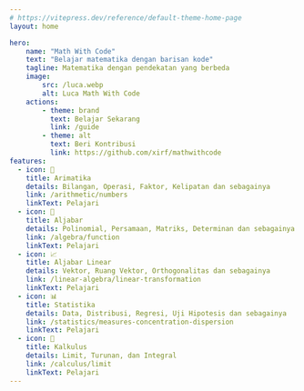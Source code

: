 ```yaml
---
# https://vitepress.dev/reference/default-theme-home-page
layout: home

hero:
    name: "Math With Code"
    text: "Belajar matematika dengan barisan kode"
    tagline: Matematika dengan pendekatan yang berbeda
    image:
        src: /luca.webp
        alt: Luca Math With Code
    actions:
        - theme: brand
          text: Belajar Sekarang
          link: /guide
        - theme: alt
          text: Beri Kontribusi
          link: https://github.com/xirf/mathwithcode
features:
  - icon: 🔢
    title: Arimatika
    details: Bilangan, Operasi, Faktor, Kelipatan dan sebagainya
    link: /arithmetic/numbers
    linkText: Pelajari
  - icon: 📐
    title: Aljabar
    details: Polinomial, Persamaan, Matriks, Determinan dan sebagainya
    link: /algebra/function
    linkText: Pelajari
  - icon: 📈
    title: Aljabar Linear
    details: Vektor, Ruang Vektor, Orthogonalitas dan sebagainya
    link: /linear-algebra/linear-transformation
    linkText: Pelajari
  - icon: 📊
    title: Statistika
    details: Data, Distribusi, Regresi, Uji Hipotesis dan sebagainya
    link: /statistics/measures-concentration-dispersion
    linkText: Pelajari
  - icon: 🔄️
    title: Kalkulus
    details: Limit, Turunan, dan Integral
    link: /calculus/limit
    linkText: Pelajari
---
```


<script setup>
  import Home from '@theme/components/HomePage.vue'
</script>

<Home />

<style>
:root {
  --vp-home-hero-name-color: transparent;
  --vp-home-hero-name-background: -webkit-linear-gradient(120deg, #f6c79f 30%, #35dada);

  --vp-home-hero-image-background-image: linear-gradient(-45deg, #f6c79f 50%, #35dada 50%);
  --vp-home-hero-image-filter: blur(44px);
}

@media (min-width: 640px) {
  :root {
    --vp-home-hero-image-filter: blur(56px);
  }
}

@media (min-width: 960px) {
  :root {
    --vp-home-hero-image-filter: blur(68px);
  }
}
</style>
